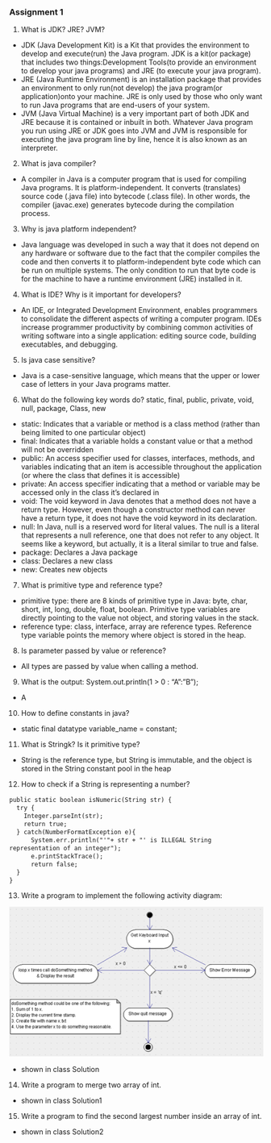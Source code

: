### Assignment 1

1. What is JDK? JRE? JVM?
- JDK (Java Development Kit) is a Kit that provides the environment to develop and execute(run) the Java program. 
JDK is a kit(or package) that includes two things:Development Tools(to provide an environment to develop your java programs)
and JRE (to execute your java program).
- JRE (Java Runtime Environment) is an installation package that provides an environment to only run(not develop) the java 
program(or application)onto your machine. JRE is only used by those who only want to run Java programs that are end-users of your system.
- JVM (Java Virtual Machine) is a very important part of both JDK and JRE because it is contained or inbuilt in both. Whatever Java program you run using JRE or JDK goes into JVM and JVM is responsible for executing the java program line by line, hence it is also known as an interpreter.

2. What is java compiler?
- A compiler in Java is a computer program that is used for compiling Java programs. It is platform-independent. It converts (translates) source code (.java file) into bytecode (.class file).
In other words, the compiler (javac.exe) generates bytecode during the compilation process.

3. Why is java platform independent?
- Java language was developed in such a way that it does not depend on any hardware or software due to the fact that the compiler compiles the code and then converts it to platform-independent byte code which can be run on multiple systems.
The only condition to run that byte code is for the machine to have a runtime environment (JRE) installed in it.

4. What is IDE? Why is it important for developers?
- An IDE, or Integrated Development Environment, enables programmers to consolidate the different aspects of writing a computer program. IDEs increase programmer productivity by combining common activities of writing software into a single application: editing source code, building executables, and debugging.


5. Is java case sensitive?
- Java is a case-sensitive language, which means that the upper or lower case of letters in your Java programs matter. 

6. What do the following key words do? static, final, public, private, void, null, package, Class, new
- static: Indicates that a variable or method is a class method (rather than being limited to one particular object)
- final: Indicates that a variable holds a constant value or that a method will not be overridden
- public: An access specifier used for classes, interfaces, methods, and variables indicating that an item is accessible throughout the application (or where the class that defines it is accessible)
- private: An access specifier indicating that a method or variable may be accessed only in the class it’s declared in
- void: The void keyword in Java denotes that a method does not have a return type. However, even though a constructor method can never have a return type, it does not have the void keyword in its declaration.
- null: In Java, null is a reserved word for literal values. The null is a literal that represents a null reference, one that does not refer to any object. It seems like a keyword, but actually, it is a literal similar to true and false.
- package: Declares a Java package
- class: Declares a new class
- new: Creates new objects

7. What is primitive type and reference type?
- primitive type: there are 8 kinds of primitive type in Java: byte, char, short, int, long, double, float, boolean. Primitive type variables are directly pointing to the value not object, and storing values in the stack.
- reference type: class, interface, array are reference types. Reference type variable points the memory where object is stored in the heap.
8. Is parameter passed by value or reference?
- All types are passed by value when calling a method.
9. What is the output: System.out.println(1 > 0 : “A”:”B”);
- A
10. How to define constants in java?
- static final datatype variable_name = constant;
11. What is Stringk? Is it primitive type?
- String is the reference type, but String is immutable, and the object is stored in the String constant pool in the heap
12. How to check if a String is representing a number?
```
public static boolean isNumeric(String str) { 
  try {  
    Integer.parseInt(str);  
    return true;
  } catch(NumberFormatException e){  
      System.err.println("'"+ str + "' is ILLEGAL String representation of an integer");
      e.printStackTrace(); 
      return false;
  }  
}
```
13. Write a program to implement the following activity diagram:

![img.png](img.png)
- shown in class Solution
14. Write a program to merge two array of int.
- shown in class Solution1
15. Write a program to find the second largest number inside an array of int.
- shown in class Solution2